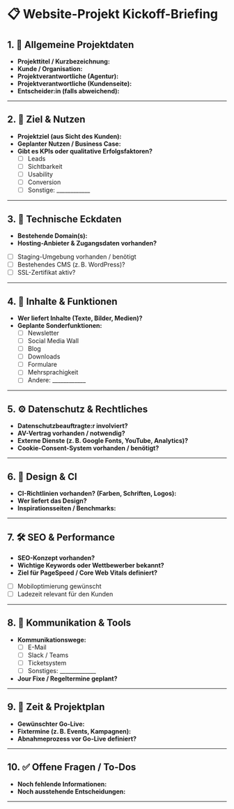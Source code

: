 # 📋 Website-Projekt Kickoff-Briefing

## 1. 🧭 Allgemeine Projektdaten
- **Projekttitel / Kurzbezeichnung:**  
- **Kunde / Organisation:**  
- **Projektverantwortliche (Agentur):**  
- **Projektverantwortliche (Kundenseite):**  
- **Entscheider:in (falls abweichend):**  

---

## 2. 🎯 Ziel & Nutzen
- **Projektziel (aus Sicht des Kunden):**  
- **Geplanter Nutzen / Business Case:**  
- **Gibt es KPIs oder qualitative Erfolgsfaktoren?**  
  - [ ] Leads  
  - [ ] Sichtbarkeit  
  - [ ] Usability  
  - [ ] Conversion  
  - [ ] Sonstige: ____________

---

## 3. 🔧 Technische Eckdaten
- **Bestehende Domain(s):**  
- **Hosting-Anbieter & Zugangsdaten vorhanden?**  
- [ ] Staging-Umgebung vorhanden / benötigt  
- [ ] Bestehendes CMS (z. B. WordPress)?  
- [ ] SSL-Zertifikat aktiv?  

---

## 4. 📄 Inhalte & Funktionen
- **Wer liefert Inhalte (Texte, Bilder, Medien)?**  
- **Geplante Sonderfunktionen:**  
  - [ ] Newsletter  
  - [ ] Social Media Wall  
  - [ ] Blog  
  - [ ] Downloads  
  - [ ] Formulare  
  - [ ] Mehrsprachigkeit  
  - [ ] Andere: ____________

---

## 5. ⚙️ Datenschutz & Rechtliches
- **Datenschutzbeauftragte:r involviert?**  
- **AV-Vertrag vorhanden / notwendig?**  
- **Externe Dienste (z. B. Google Fonts, YouTube, Analytics)?**  
- **Cookie-Consent-System vorhanden / benötigt?**

---

## 6. 🧩 Design & CI
- **CI-Richtlinien vorhanden? (Farben, Schriften, Logos):**  
- **Wer liefert das Design?**  
- **Inspirationsseiten / Benchmarks:**  

---

## 7. 🛠️ SEO & Performance
- **SEO-Konzept vorhanden?**  
- **Wichtige Keywords oder Wettbewerber bekannt?**  
- **Ziel für PageSpeed / Core Web Vitals definiert?**  
- [ ] Mobiloptimierung gewünscht  
- [ ] Ladezeit relevant für den Kunden  

---

## 8. 📢 Kommunikation & Tools
- **Kommunikationswege:**  
  - [ ] E-Mail  
  - [ ] Slack / Teams  
  - [ ] Ticketsystem  
  - [ ] Sonstiges: _____________  
- **Jour Fixe / Regeltermine geplant?**  

---

## 9. 📅 Zeit & Projektplan
- **Gewünschter Go-Live:**  
- **Fixtermine (z. B. Events, Kampagnen):**  
- **Abnahmeprozess vor Go-Live definiert?**

---

## 10. ✅ Offene Fragen / To-Dos
- **Noch fehlende Informationen:**  
- **Noch ausstehende Entscheidungen:**  

---
